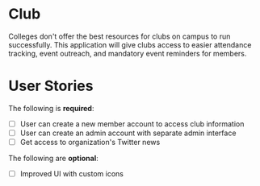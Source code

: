 # Club

Colleges don't offer the best resources for clubs on campus to run successfully. This application will give clubs access to easier attendance tracking, event outreach, and mandatory event reminders for members. 

# User Stories
The following is **required**:
- [ ] User can create a new member account to access club information
- [ ] User can create an admin account with separate admin interface
- [ ] Get access to organization's Twitter news

The following are **optional**:
- [ ] Improved UI with custom icons
